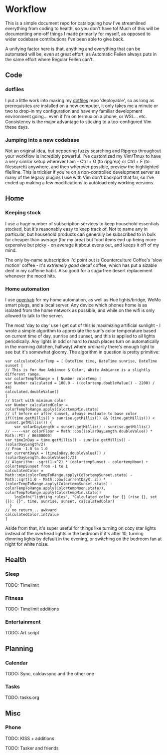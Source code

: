 # Workflow

This is a simple document repo for cataloguing how I've streamlined everything from coding to health, so you don't have to! Much of this will be documenting one-off things I made primarily for myself, as opposed to wider codebase contributions I've been able to give back.

A unifying factor here is that, anything and everything that can be automated will be, even at great effort, as Automatic Feilen always puts in the same effort where Regular Feilen can't.

## Code

### dotfiles

I put a little work into making my [dotfiles](https://github.com/feilen/dotfiles) repo 'deployable', so as long as prerequisites are installed on a new computer, it only takes me a minute or two to drop-in my configuration and have my familiar development environment going... even if I'm on termux on a phone, or WSL... etc. Consistency is the major advantage to sticking to a too-configured Vim these days.

### Jumping into a new codebase

Not an original idea, but peppering fuzzy searching and Ripgrep throughout your workflow is incredibly powerful. I've customized my Vim/Tmux to have a very similar setup wherever I am - Ctrl + G (to ripgrep) or Ctrl + F (to filesearch) anywhere, and then wherever possible, preview the highlighted file/line. This is trickier if you're on a non-controlled development server as many of the legacy plugins I use with Vim don't backport that far, so I've ended up making a few modifications to autoload only working versions.

## Home

### Keeping stock

I use a huge number of subscription services to keep household essentials stocked, but it's reasonably easy to keep track of. Not to name any in particular, but household products can generally be subscribed to in bulk for cheaper than average (for my area) but food items end up being more expensive but picky - on average it about evens out, and keeps it off of my mind.

The only by-name subscription I'd point out is Counterculture Coffee's 'slow motion' coffee - it's _extremely good_ decaf coffee, which has put a sizable dent in my caffeine habit. Also good for a sugarfree desert replacement whenever the mood hits.

### Home automation

I use [openhab](openhab.org/) for my home automation, as well as Hue lights/bridge, WeMo smart plugs, and a local server. Any device which phones home is as isolated from the home network as possible, and while on the wifi is only allowed to talk to the server.

The most 'day to day' use I get out of this is maximizing artificial sunlight - I wrote a simple algorithm to approxiate the sun's color temperature based on current time of day, sunrise and sunset, and this is applied to all lights periodically. Any lights in odd or hard to reach places turn on automatically in the morning (kitchen, hallway) where ordinarily there's enough light to see but it's somewhat gloomy. The algorithm in question is pretty primitive:

```
var calculateColorTemp = [ DateTime time, DateTime sunrise, DateTime sunset |                                                                                                 // This is for Hue Ambiance & Color, White Ambiance is a slightly different range.                                                                                           var colorTempToRange = [ Number colortemp |                                                                                                                                   var Number calculated = 100.0 - ((colortemp.doubleValue() - 2200) / 44)                                                                                                     calculated.doubleValue()                                                                                                                                                   ]                                                                                                                                                                           // Start with minimum color                                                                                                                                                 var Number calculatedColor = colorTempToRange.apply(ColortempMin.state)                                                                                                     // if before or after sunset, always evaluate to base color                                                                                                                 if((time.getMillis() > sunrise.getMillis()) && (time.getMillis()) < sunset.getMillis()) {
    var solarDayLength = sunset.getMillis() - sunrise.getMillis()                                                                                                               // -----var colorFloor = Math::cos((solarDayLength.doubleValue() * Math::PI) / 86400000)                                                                                     var timeInDay = time.getMillis() - sunrise.getMillis() - (solarDayLength/2)                                                                                                 // From -1.0 to 1.0                                                                                                                                                         var currentDayX = (timeInDay.doubleValue()) / (solarDayLength.doubleValue()/2)                                                                                               // Algorithm: -sqrt(1-x^2) * (colortempSunset - colortempNoon) + colortempSunset from -1 to 1                                                                               calculatedColor = Math::min(colorTempToRange.apply(ColortempSunset.state) - Math::sqrt(1.0 - Math::pow(currentDayX, 2)) * (colorTempToRange.apply(ColortempSunset.state) - colorTempToRange.apply(ColortempNoon.state)), colorTempToRange.apply(ColortempMin.state)) 
    logInfo("lighting.rules", "Calculated color for {} (rise {}, set {}): {}", time, sunrise, sunset, calculatedColor)
  }                                                                                                                                                                           // no return... awkward                                                                                                                                                     calculatedColor.intValue
]
```

Aside from that, it's super useful for things like turning on cozy star lights instead of the overhead lights in the bedroom if it's after 10, turning dimming lights by default in the evening, or switching on the bedroom fan at night for white noise.

## Health

### Sleep

TODO: Timelimit

### Fitness

TODO: Timelimit additions

### Entertainment

TODO: Art script

## Planning

### Calendar

TODO: Sync, caldavsync and the other one

### Tasks

TODO: tasks.org

## Misc

### Phone

TODO: KISS + additions

TODO: Tasker and friends
